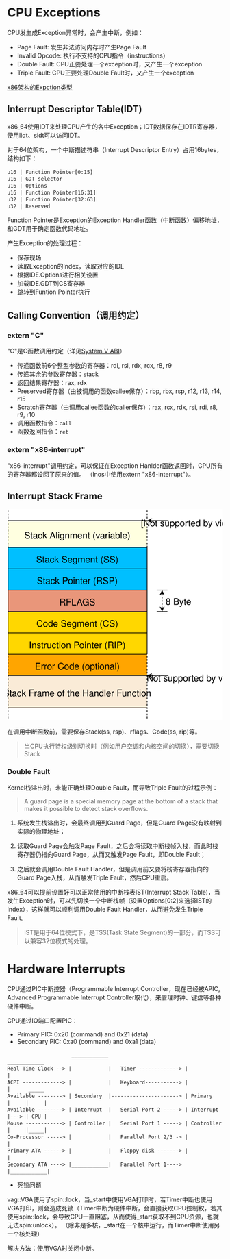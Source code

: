 
# CPU Exceptions

CPU发生成Exception异常时，会产生中断，例如：

- Page Fault: 发生非法访问内存时产生Page Fault
- Invalid Opcode: 执行不支持的CPU指令（instructions）
- Double Fault: CPU正要处理一个exception时，又产生一个exception
- Triple Fault: CPU正要处理Double Fault时，又产生一个exception

[x86架构的Expction类型](https://wiki.osdev.org/Exceptions)


## Interrupt Descriptor Table(IDT)

x86_64使用IDT来处理CPU产生的各中Exception；IDT数据保存在IDTR寄存器，使用lidt、sidt可以访问IDT。

对于64位架构，一个中断描述符串（Interrupt Descriptor Entry）占用16bytes，结构如下：

```
u16 | Function Pointer[0:15]
u16 | GDT selector
u16 | Options
u16 | Function Pointer[16:31]
u32 | Function Pointer[32:63]
u32 | Reserved
```

Function Pointer是Exception的Exception Handler函数（中断函数）偏移地址，和GDT用于确定函数代码地址。

产生Exception的处理过程：

- 保存现场
- 读取Exception的Index，读取对应的IDE
- 根据IDE.Options进行相关设置
- 加载IDE.GDT到CS寄存器
- 跳转到Funtion Pointer执行

## Calling Convention（调用约定）

### extern "C"

"C"是C函数调用约定（详见[System V ABI](https://wiki.osdev.org/System_V_ABI)）

- 传递函数前6个整型参数的寄存器：rdi, rsi, rdx, rcx, r8, r9
- 传递其余的参数寄存器：stack
- 返回结果寄存器：rax, rdx
- Preserved寄存器（由被调用的函数callee保存）：rbp, rbx, rsp, r12, r13, r14, r15
- Scratch寄存器（由调用callee函数的caller保存）：rax, rcx, rdx, rsi, rdi, r8, r9, r10
- 调用函数指令：`call`
- 函数返回指令：`ret`


### extern "x86-interrupt"

"x86-interrupt"调用约定，可以保证在Exception Hanlder函数返回时，CPU所有的寄存器都设回了原来的值。
（lnos中使用extern "x86-interrupt"）。


## Interrupt Stack Frame

![exception stack frame](img/exception-stack-frame.svg)

在调用中断函数前，需要保存Stack(ss, rsp)、rflags、Code(ss, rip)等。

> 当CPU执行特权级别切换时（例如用户空调和内核空间的切换），需要切换Stack


### Double Fault

Kernel栈溢出时，未能正确处理Double Fault，而导致Triple Fault的过程示例：

> A guard page is a special memory page at the bottom of a stack that makes it possible to detect stack overflows.

1. 系统发生栈溢出时，会最终调用到Guard Page，但是Guard Page没有映射到实际的物理地址；

2. 读取Guard Page会触发Page Fault，之后会将读取中断栈帧入栈，而此时栈寄存器仍指向Guard Page，从而又触发Page Fault，即Double Fault；

3. 之后就会调用Double Fault Handler，但是调用前又要将栈寄存器指向的Guard Page入栈，从而触发Triple Fault，然后CPU重启。

x86_64可以提前设置好可以正常使用的中断栈表IST(Interrupt Stack Table)，当发生Exception时，可以先切换一个中断栈帧（设置Options[0:2]来选择IST的Index），这样就可以顺利调用Double Fault Handler，从而避免发生Triple Fault。

> IST是用于64位模式下，是TSS(Task State Segment)的一部分，而TSS可以兼容32位模式的处理。


# Hardware Interrupts

CPU通过PIC中断控器（Programmable Interrupt Controller，现在已经被APIC, Advanced Programmable Interrupt Controller取代），来管理时钟、键盘等各种硬件中断。

CPU通过IO端口配置PIC：

- Primary PIC: 0x20 (command) and 0x21 (data)
- Secondary PIC: 0xa0 (command) and 0xa1 (data)

```
                     ____________                          ____________
Real Time Clock --> |            |   Timer -------------> |            |
ACPI -------------> |            |   Keyboard-----------> |            |      _____
Available --------> | Secondary  |----------------------> | Primary    |     |     |
Available --------> | Interrupt  |   Serial Port 2 -----> | Interrupt  |---> | CPU |
Mouse ------------> | Controller |   Serial Port 1 -----> | Controller |     |_____|
Co-Processor -----> |            |   Parallel Port 2/3 -> |            |
Primary ATA ------> |            |   Floppy disk -------> |            |
Secondary ATA ----> |____________|   Parallel Port 1----> |____________|
```

- 死锁问题

vag::VGA使用了spin::lock，当_start中使用VGA打印时，若Timer中断也使用VGA打印，则会造成死锁（Timer中断为硬件中断，会直接获取CPU控制权，若其使用spin::lock，会导致CPU一直阻塞，从而使得_start获取不到CPU资源，也就无法spin:unlock）。
（除非是多核，_start在一个核中运行，而Timer中断使用另一个核处理）

解决方法：使用VGA时关闭中断。
